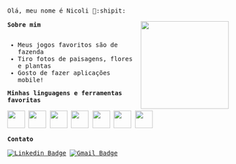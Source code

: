 <samp>
Olá, meu nome é Nicoli 👋:shipit:
<br></br>
<img align="right" src="https://media0.giphy.com/media/v1.Y2lkPTc5MGI3NjExcWg3bWU0ZXI2aXQ1cXF5ZW96M3ZpZWJva3llcTkwbDlmNGdkOGE1aSZlcD12MV9pbnRlcm5hbF9naWZfYnlfaWQmY3Q9Zw/3oKIPnAiaMCws8nOsE/giphy.gif" style="width:200px; height:200px; border: 50px;">
<strong>Sobre mim </strong>
<br></br>

- Meus jogos favoritos são de fazenda
- Tiro fotos de paisagens, flores e plantas
- Gosto de fazer aplicações mobile!
  
<strong>Minhas linguagens e ferramentas favoritas</strong>
<br></br>
<img loading="lazy" src="https://skillicons.dev/icons?i=flutter" width="40" height="40"/>
<img loading="lazy" src="https://skillicons.dev/icons?i=java" width="40" height="40"/>
<img loading="lazy" src="https://skillicons.dev/icons?i=cs" width="40" height="40"/>
<img loading="lazy" src="https://skillicons.dev/icons?i=androidstudio" width="40" height="40"/>
<img loading="lazy" src="https://skillicons.dev/icons?i=figma" width="40" height="40"/>
<img loading="lazy" src="https://skillicons.dev/icons?i=vscode" width="40" height="40"/>
<img loading="lazy" src="https://skillicons.dev/icons?i=firebase" width="40" height="40"/>

<strong>Contato</strong>
<br></br>
[![Linkedin Badge](https://img.shields.io/badge/-Linkedin-blue?style=&logo=Linkedin&logoColor=white&link=https://www.linkedin.com/in/nikarmin/)](https://www.linkedin.com/in/nikarmin/) 
[![Gmail Badge ](https://img.shields.io/badge/Gmail-red?&logo=gmail&logoColor=white&link=mailto:nikafworks@gmail.com)](mailto:nikafworks@gmail.com)
</samp>